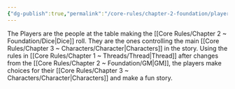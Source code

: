 ```yaml
---
{"dg-publish":true,"permalink":"/core-rules/chapter-2-foundation/players/"}
---
```


The Players are the people at the table making the [[Core Rules/Chapter 2 ~ Foundation/Dice\|Dice]] roll. They are the ones controlling the main [[Core Rules/Chapter 3 ~ Characters/Character\|Characters]] in the story. Using the rules in [[Core Rules/Chapter 1 ~ Threads/Thread\|Thread]] after changes from the [[Core Rules/Chapter 2 ~ Foundation/GM\|GM]], the players make choices for their [[Core Rules/Chapter 3 ~ Characters/Character\|Characters]] and make a fun story.